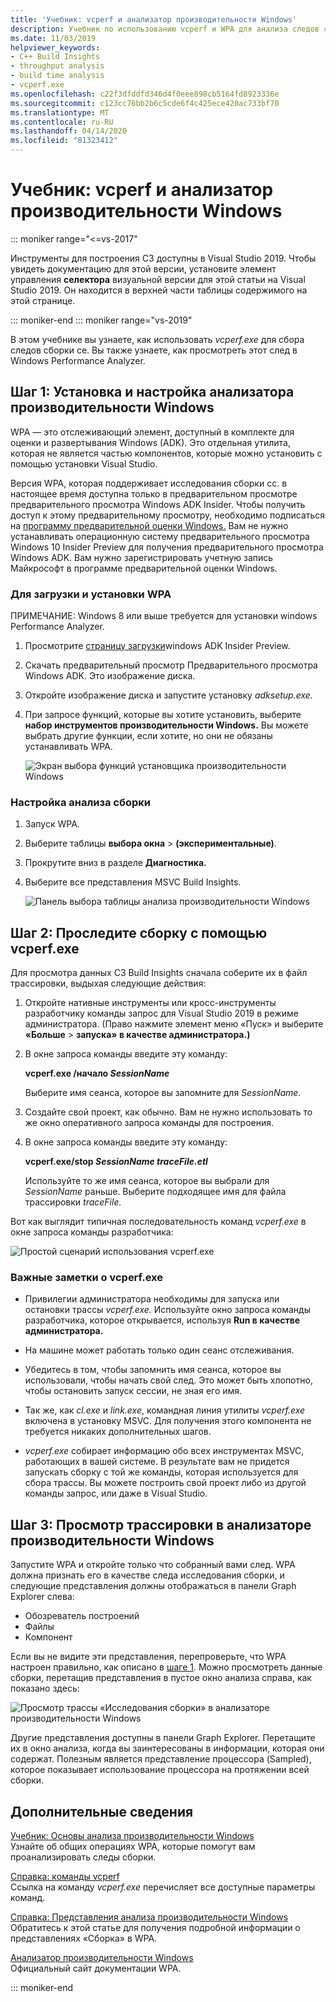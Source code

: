 ```yaml
---
title: 'Учебник: vcperf и анализатор производительности Windows'
description: Учебник по использованию vcperf и WPA для анализа следов сборки СЗ.
ms.date: 11/03/2019
helpviewer_keywords:
- C++ Build Insights
- throughput analysis
- build time analysis
- vcperf.exe
ms.openlocfilehash: c22f3dfddfd346d4f0eee898cb5164fd8923336e
ms.sourcegitcommit: c123cc76bb2b6c5cde6f4c425ece420ac733bf70
ms.translationtype: MT
ms.contentlocale: ru-RU
ms.lasthandoff: 04/14/2020
ms.locfileid: "81323412"
---
```

# <a name="tutorial-vcperf-and-windows-performance-analyzer"></a>Учебник: vcperf и анализатор производительности Windows

::: moniker range="<=vs-2017"

Инструменты для построения СЗ доступны в Visual Studio 2019. Чтобы увидеть документацию для этой версии, установите элемент управления **селектора** визуальной версии для этой статьи на Visual Studio 2019. Он находится в верхней части таблицы содержимого на этой странице.

::: moniker-end
::: moniker range="vs-2019"

В этом учебнике вы узнаете, как использовать *vcperf.exe* для сбора следов сборки се. Вы также узнаете, как просмотреть этот след в Windows Performance Analyzer.

## <a name="step-1-install-and-configure-windows-performance-analyzer"></a>Шаг 1: Установка и настройка анализатора производительности Windows

WPA — это отслеживающий элемент, доступный в комплекте для оценки и развертывания Windows (ADK). Это отдельная утилита, которая не является частью компонентов, которые можно установить с помощью установки Visual Studio.

Версия WPA, которая поддерживает исследования сборки сс. в настоящее время доступна только в предварительном просмотре предварительного просмотра Windows ADK Insider. Чтобы получить доступ к этому предварительному просмотру, необходимо подписаться на [программу предварительной оценки Windows.](https://insider.windows.com) Вам не нужно устанавливать операционную систему предварительного просмотра Windows 10 Insider Preview для получения предварительного просмотра Windows ADK. Вам нужно зарегистрировать учетную запись Майкрософт в программе предварительной оценки Windows.

### <a name="to-download-and-install-wpa"></a>Для загрузки и установки WPA

ПРИМЕЧАНИЕ: Windows 8 или выше требуется для установки windows Performance Analyzer.

1. Просмотрите [страницу загрузки](https://www.microsoft.com/en-us/software-download/windowsinsiderpreviewADK)windows ADK Insider Preview.

1. Скачать предварительный просмотр Предварительного просмотра Windows ADK. Это изображение диска.

1. Откройте изображение диска и запустите установку *adksetup.exe.*

1. При запросе функций, которые вы хотите установить, выберите **набор инструментов производительности Windows.** Вы можете выбрать другие функции, если хотите, но они не обязаны устанавливать WPA.

   ![Экран выбора функций установщика производительности Windows](media/wpa-installation.png)

### <a name="to-configure-build-insights"></a><a name="configuration-steps"></a>Настройка анализа сборки

1. Запуск WPA.

1. Выберите таблицы **выбора окна** > **(экспериментальные)**.

1. Прокрутите вниз в разделе **Диагностика.**

1. Выберите все представления MSVC Build Insights.

   ![Панель выбора таблицы анализа производительности Windows](media/wpa-configuration.png)

## <a name="step-2-trace-your-build-with-vcperfexe"></a>Шаг 2: Проследите сборку с помощью vcperf.exe

Для просмотра данных СЗ Build Insights сначала соберите их в файл трассировки, выдыхая следующие действия:

1. Откройте нативные инструменты или кросс-инструменты разработчику команды запрос для Visual Studio 2019 в режиме администратора. (Право нажмите элемент меню «Пуск» и выберите **«Больше** > **запуска» в качестве администратора.)**

1. В окне запроса команды введите эту команду:

   **vcperf.exe /начало _SessionName_**

   Выберите имя сеанса, которое вы запомните для *SessionName.*

1. Создайте свой проект, как обычно. Вам не нужно использовать то же окно оперативного запроса команды для построения.

1. В окне запроса команды введите эту команду:

   **vcperf.exe/stop _SessionName_ _traceFile.etl_**

   Используйте то же имя сеанса, которое вы выбрали для *SessionName* раньше. Выберите подходящее имя для файла трассировки *traceFile.*

Вот как выглядит типичная последовательность команд *vcperf.exe* в окне запроса команды разработчика:

![Простой сценарий использования vcperf.exe](media/vcperf-simple-usage.png)

### <a name="important-notes-about-vcperfexe"></a>Важные заметки о vcperf.exe

- Привилегии администратора необходимы для запуска или остановки трассы *vcperf.exe.* Используйте окно запроса команды разработчика, которое открывается, используя **Run в качестве администратора.**

- На машине может работать только один сеанс отслеживания.

- Убедитесь в том, чтобы запомнить имя сеанса, которое вы использовали, чтобы начать свой след. Это может быть хлопотно, чтобы остановить запуск сессии, не зная его имя.

- Так же, как *cl.exe* и *link.exe*, командная линия утилиты *vcperf.exe* включена в установку MSVC. Для получения этого компонента не требуется никаких дополнительных шагов.

- *vcperf.exe* собирает информацию обо всех инструментах MSVC, работающих в вашей системе. В результате вам не придется запускать сборку с той же команды, которая используется для сбора трассы. Вы можете построить свой проект либо из другой команды запрос, или даже в Visual Studio.

## <a name="step-3-view-your-trace-in-windows-performance-analyzer"></a>Шаг 3: Просмотр трассировки в анализаторе производительности Windows

Запустите WPA и откройте только что собранный вами след. WPA должна признать его в качестве следа исследования сборки, и следующие представления должны отображаться в панели Graph Explorer слева:

- Обозреватель построений
- Файлы
- Компонент

Если вы не видите эти представления, перепроверьте, что WPA настроен правильно, как описано в [шаге 1](#configuration-steps). Можно просмотреть данные сборки, перетащив представления в пустое окно анализа справа, как показано здесь:

![Просмотр трассы «Исследования сборки» в анализаторе производительности Windows](media/wpa-viewing-trace.gif)

Другие представления доступны в панели Graph Explorer. Перетащите их в окно анализа, когда вы заинтересованы в информации, которая они содержат. Полезным является представление процессора (Sampled), которое показывает использование процессора на протяжении всей сборки.

## <a name="more-information"></a>Дополнительные сведения

[Учебник: Основы анализа производительности Windows](wpa-basics.md)\
Узнайте об общих операциях WPA, которые помогут вам проанализировать следы сборки.

[Справка: команды vcperf](/cpp/build-insights/reference/vcperf-commands)\
Ссылка на команду *vcperf.exe* перечисляет все доступные параметры команд.

[Справка: Представления анализа производительности Windows](/cpp/build-insights/reference/wpa-views)\
Обратитесь к этой статье для получения подробной информации о представлениях «Сборка» в WPA.

[Анализатор производительности Windows](/windows-hardware/test/wpt/windows-performance-analyzer)\
Официальный сайт документации WPA.

::: moniker-end
